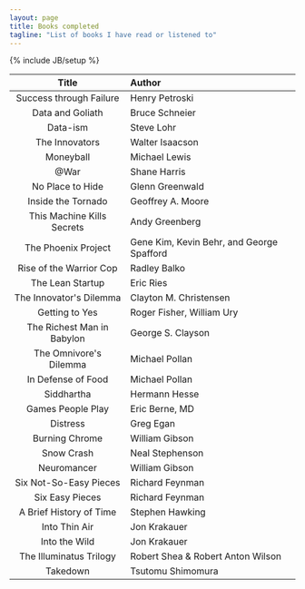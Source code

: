 ```yaml
---
layout: page
title: Books completed
tagline: "List of books I have read or listened to"
---
```

{% include JB/setup %}

Title | Author |
:-------:|:--------|
Success through Failure | Henry Petroski
Data and Goliath | Bruce Schneier
Data-ism | Steve Lohr
The Innovators | Walter Isaacson
Moneyball | Michael Lewis
@War | Shane Harris
No Place to Hide | Glenn Greenwald
Inside the Tornado | Geoffrey A. Moore
This Machine Kills Secrets | Andy Greenberg
The Phoenix Project | Gene Kim, Kevin Behr, and George Spafford
Rise of the Warrior Cop | Radley Balko
The Lean Startup | Eric Ries
The Innovator's Dilemma | Clayton M. Christensen
Getting to Yes | Roger Fisher, William Ury
The Richest Man in Babylon | George S. Clayson
The Omnivore's Dilemma | Michael Pollan
In Defense of Food | Michael Pollan
Siddhartha | Hermann Hesse
Games People Play | Eric Berne, MD
Distress | Greg Egan
Burning Chrome | William Gibson
Snow Crash | Neal Stephenson
Neuromancer | William Gibson
Six Not-So-Easy Pieces | Richard Feynman
Six Easy Pieces | Richard Feynman
A Brief History of Time | Stephen Hawking
Into Thin Air | Jon Krakauer
Into the Wild | Jon Krakauer
The Illuminatus Trilogy | Robert Shea & Robert Anton Wilson
Takedown | Tsutomu Shimomura
